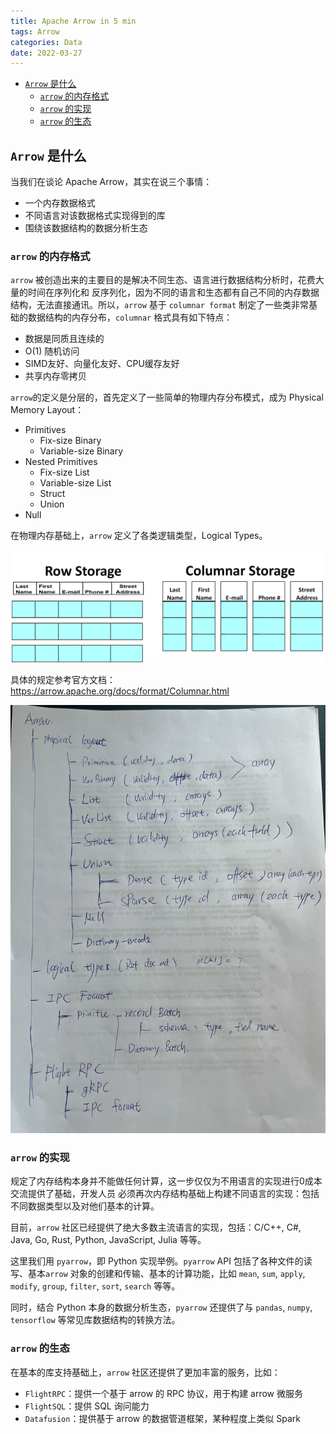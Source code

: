 ```yaml
---
title: Apache Arrow in 5 min
tags: Arrow
categories: Data
date: 2022-03-27
---
```


- [`Arrow` 是什么](#arrow-是什么)
  - [`arrow` 的内存格式](#arrow-的内存格式)
  - [`arrow` 的实现](#arrow-的实现)
  - [`arrow` 的生态](#arrow-的生态)

## `Arrow` 是什么

当我们在谈论 Apache Arrow，其实在说三个事情：

- 一个内存数据格式
- 不同语言对该数据格式实现得到的库
- 围绕该数据结构的数据分析生态

### `arrow` 的内存格式

`arrow` 被创造出来的主要目的是解决不同生态、语言进行数据结构分析时，花费大量的时间在序列化和
反序列化，因为不同的语言和生态都有自己不同的内存数据结构，无法直接通讯。所以，`arrow` 基于
`columnar format` 制定了一些类非常基础的数据结构的内存分布，`columnar` 格式具有如下特点：

- 数据是同质且连续的
- O(1) 随机访问
- SIMD友好、向量化友好、CPU缓存友好
- 共享内存零拷贝

`arrow`的定义是分层的，首先定义了一些简单的物理内存分布模式，成为 Physical Memory Layout：

- Primitives
  - Fix-size Binary
  - Variable-size Binary
- Nested Primitives
  - Fix-size List
  - Variable-size List
  - Struct
  - Union
- Null

在物理内存基础上，`arrow` 定义了各类逻辑类型，Logical Types。

<center>
<img src="https://raw.githubusercontent.com/wangzhe3224/pic_repo/master/images/20220327134326.png" width="500">
</center>

具体的规定参考官方文档：<https://arrow.apache.org/docs/format/Columnar.html>

![物理内存类型](https://raw.githubusercontent.com/wangzhe3224/pic_repo/master/images/20220327173813.png)

### `arrow` 的实现

规定了内存结构本身并不能做任何计算，这一步仅仅为不用语言的实现进行0成本交流提供了基础，开发人员
必须再次内存结构基础上构建不同语言的实现：包括不同数据类型以及对他们基本的计算。

目前，`arrow` 社区已经提供了绝大多数主流语言的实现，包括：C/C++, C#, Java, Go, Rust, Python,
JavaScript, Julia 等等。

这里我们用 `pyarrow`，即 Python 实现举例。`pyarrow` API 包括了各种文件的读写、基本`arrow`
对象的创建和传输、基本的计算功能，比如 `mean`, `sum`, `apply`, `modify`, `group`, `filter`,
`sort`, `search` 等等。

同时，结合 Python 本身的数据分析生态，`pyarrow` 还提供了与 `pandas`, `numpy`, `tensorflow` 
等常见库数据结构的转换方法。

### `arrow` 的生态

在基本的库支持基础上，`arrow` 社区还提供了更加丰富的服务，比如：

- `FlightRPC`：提供一个基于 arrow 的 RPC 协议，用于构建 arrow 微服务
- `FlightSQL`：提供 SQL 询问能力
- `Datafusion`：提供基于 arrow 的数据管道框架，某种程度上类似 Spark
